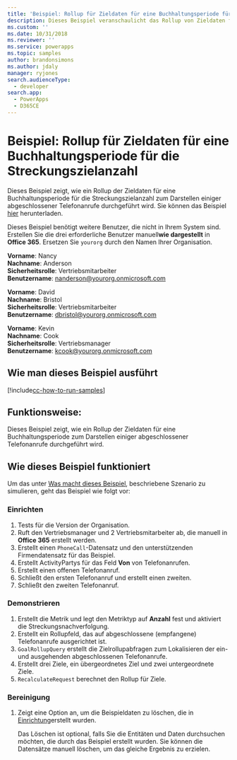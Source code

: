 ```yaml
---
title: 'Beispiel: Rollup für Zieldaten für eine Buchhaltungsperiode für die Streckungszielanzahl (Common Data Service) | Microsoft Docs'
description: Dieses Beispiel veranschaulicht das Rollup von Zieldaten für eine Buchhaltungsperiode für die Streckungszielanzahl.
ms.custom: ''
ms.date: 10/31/2018
ms.reviewer: ''
ms.service: powerapps
ms.topic: samples
author: brandonsimons
ms.author: jdaly
manager: ryjones
search.audienceType:
  - developer
search.app:
  - PowerApps
  - D365CE
---
```

# <a name="sample-rollup-goal-data-for-a-fiscal-period-against-the-stretch-target-count"></a>Beispiel: Rollup für Zieldaten für eine Buchhaltungsperiode für die Streckungszielanzahl

<!-- https://docs.microsoft.com/dynamics365/customer-engagement/developer/sample-rollup-goal-data-fiscal-period-stretch-target-count -->

Dieses Beispiel zeigt, wie ein Rollup der Zieldaten für eine Buchhaltungsperiode für die Streckungszielanzahl zum Darstellen einiger abgeschlossener Telefonanrufe durchgeführt wird. Sie können das Beispiel [hier](https://github.com/Microsoft/PowerApps-Samples/tree/master/cds/orgsvc/C%23/GoalDataForFiscalYear) herunterladen.

Dieses Beispiel benötigt weitere Benutzer, die nicht in Ihrem System sind. Erstellen Sie die drei erforderliche Benutzer manuell**wie dargestellt** in **Office 365**. Ersetzen Sie `yourorg` durch den Namen Ihrer Organisation.

**Vorname**: Nancy<br/>
**Nachname**: Anderson<br/>
**Sicherheitsrolle**: Vertriebsmitarbeiter<br/>
**Benutzername**: nanderson@yourorg.onmicrosoft.com<br/>

**Vorname**: David<br/>
**Nachname**: Bristol<br/>
**Sicherheitsrolle**: Vertriebsmitarbeiter<br/>
**Benutzername**: dbristol@yourorg.onmicrosoft.com<br/>

**Vorname**: Kevin<br/>
**Nachname**: Cook<br/>
**Sicherheitsrolle**: Vertriebsmanager<br/>
**Benutzername**: kcook@yourorg.onmicrosoft.com<br/>

## <a name="how-to-run-this-sample"></a>Wie man dieses Beispiel ausführt

[!include[cc-how-to-run-samples](../../includes/cc-how-to-run-samples.md)]

## <a name="what-this-sample-does"></a>Funktionsweise:

Dieses Beispiel zeigt, wie ein Rollup der Zieldaten für eine Buchhaltungsperiode zum Darstellen einiger abgeschlossener Telefonanrufe durchgeführt wird.

## <a name="how-this-sample-works"></a>Wie dieses Beispiel funktioniert

Um das unter [Was macht dieses Beispiel](#what-this-sample-does), beschriebene Szenario zu simulieren, geht das Beispiel wie folgt vor:

### <a name="setup"></a>Einrichten

1. Tests für die Version der Organisation.
2. Ruft den Vertriebsmanager und 2 Vertriebsmitarbeiter ab, die manuell in **Office 365** erstellt werden.
3. Erstellt einen `PhoneCall`-Datensatz und den unterstützenden Firmendatensatz für das Beispiel.
4. Erstellt ActivityPartys für das Feld **Von** von Telefonanrufen.
5. Erstellt einen offenen Telefonanruf.
6. Schließt den ersten Telefonanruf und erstellt einen zweiten.
7. Schließt den zweiten Telefonanruf.

### <a name="demonstrate"></a>Demonstrieren

1. Erstellt die Metrik und legt den Metriktyp auf **Anzahl** fest und aktiviert die Streckungsnachverfolgung.
2. Erstellt ein Rollupfeld, das auf abgeschlossene (empfangene) Telefonanrufe ausgerichtet ist.
3. `GoalRollupQuery` erstellt die Zielrollupabfragen zum Lokalisieren der ein- und ausgehenden abgeschlossenen Telefonanrufe. 
4. Erstellt drei Ziele, ein übergeordnetes Ziel und zwei untergeordnete Ziele.
5. `RecalculateRequest` berechnet den Rollup für Ziele. 

### <a name="clean-up"></a>Bereinigung

1. Zeigt eine Option an, um die Beispieldaten zu löschen, die in [Einrichtung](#setup)erstellt wurden.

    Das Löschen ist optional, falls Sie die Entitäten und Daten durchsuchen möchten, die durch das Beispiel erstellt wurden. Sie können die Datensätze manuell löschen, um das gleiche Ergebnis zu erzielen.
